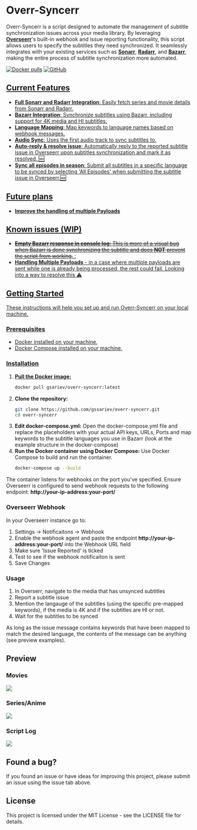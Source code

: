 # Overr-Syncerr

Overr-Syncerr is a script designed to automate the management of subtitle synchronization issues across your media library. By leveraging **[Overseerr](https://overseerr.dev)**'s built-in webhook and issue reporting functionality, this script allows users to specify the subtitles they need synchronized. It seamlessly integrates with your existing services such as **[Sonarr](https://sonarr.tv/)**, **[Radarr](https://radarr.video/)**, and **[Bazarr](https://www.bazarr.media)**, making the entire process of subtitle synchronization more automated.

<a href="https://hub.docker.com/r/gsariev/overr-syncerr"><img src="https://img.shields.io/docker/pulls/gsariev/overr-syncerr" alt="Docker pulls"></a>
<a href="https://github.com/gssariev/overr-syncerr/blob/main/LICENSE"><img alt="GitHub" src="https://img.shields.io/github/license/gssariev/overr-syncerr">


## Current Features

- **Full Sonarr and Radarr Integration**: Easily fetch series and movie details from Sonarr and Radarr.
- **Bazarr Integration**: Synchronize subtitles using Bazarr, including support for 4K media and HI subtitles.
- **Language Mapping**: Map keywords to language names based on webhook messages.
- **Audio Sync**: Uses the first audio track to sync subtitles to.
- **Auto-reply & resolve issue**: Automatically reply to the reported subtitle issue in Overseerr upon subtitles synchronization and mark it as resolved. 🆕
- **Sync all episodes in season**: Submit all subtitles in a specific language to be synced by selecting 'All Episodes' when submitting the subtitle issue in Overseerr.🆕

## Future plans

- **Improve the handling of multiple Payloads**

## Known issues (WIP)

- ~~**Empty Bazarr response in console log**: This is more of a visual bug when Bazarr is done synchronizing the subtitle and does **NOT** prevent the script from working.~~ :
- **Handling Multiple Payloads** - in a case where multiple payloads are sent while one is already being processed, the rest could fail. Looking into a way to resolve this ⚠️

## Getting Started

These instructions will help you set up and run Overr-Syncerr on your local machine.

### Prerequisites

- Docker installed on your machine.
- Docker Compose installed on your machine.

### Installation

1. **Pull the Docker image:**
   ```sh
   docker pull gsariev/overr-syncerr:latest
2. **Clone the repository:**
   ```sh
   git clone https://github.com/gssariev/overr-syncerr.git
   cd overr-syncerr
3. **Edit docker-compose.yml:**
   Open the docker-compose.yml file and replace the placeholders with your actual API keys, URLs, Ports and map keywords to the subtitle languages you use in Bazarr (look at the example structure in the docker-compose)
4. **Run the Docker container using Docker Compose:**
   Use Docker Compose to build and run the container.
   ```sh
   docker-compose up --build

The container listens for webhooks on the port you've specified. Ensure Overseerr is configured to send webhook requests to the following endpoint: **http://your-ip-address:your-port/**

### Overseerr Webhook

In your Overseerr instance go to:

1. Settings -> Notificaitons -> Webhook
2. Enable the webhook agent and paste the endpoint **http://your-ip-address:your-port/** into the Webhook URL field
3. Make sure 'Issue Reported' is ticked
4. Test to see if the webhook notificaiton is sent
5. Save Changes

### Usage

1. In Overserr, navigate to the media that has unsynced subtitles
2. Report a subtitle issue
3. Mention the langauge of the subtitles (using the specific pre-mapped keywords), if the media is 4K and if the subtitles are HI or not.
4. Wait for the subtitles to be synced

As long as the issue message contains keywords that have been mapped to match the desired language, the contents of the message can be anything (see preview examples).

## Preview

### Movies
<img src="./previews/movies.gif">

### Series/Anime
<img src="./previews/series.gif">

### Script Log
<img src="./previews/script_log.png">

## Found a bug?

If you found an issue or have ideas for improving this project, please submit an issue using the issue tab above.


## License
This project is licensed under the MIT License - see the LICENSE file for details.
   




